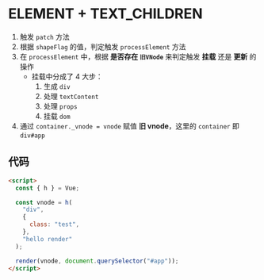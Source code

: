 # ELEMENT + TEXT_CHILDREN

1. 触发 `patch` 方法
2. 根据 `shapeFlag` 的值，判定触发 `processElement` 方法
3. 在 `processElement` 中，根据 **是否存在 `旧VNode`** 来判定触发 **挂载** 还是 **更新** 的操作
   - 挂载中分成了 4 大步：
     1. 生成 `div`
     2. 处理 `textContent`
     3. 处理 `props`
     4. 挂载 `dom`
4. 通过 `container._vnode = vnode` 赋值 **旧 vnode**，这里的 `container` 即 `div#app`

## 代码

```html
<script>
  const { h } = Vue;

  const vnode = h(
    "div",
    {
      class: "test",
    },
    "hello render"
  );

  render(vnode, document.querySelector("#app"));
</script>
```
